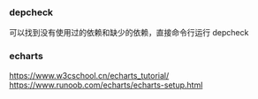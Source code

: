 ### depcheck
可以找到没有使用过的依赖和缺少的依赖，直接命令行运行 depcheck

### echarts
https://www.w3cschool.cn/echarts_tutorial/
https://www.runoob.com/echarts/echarts-setup.html